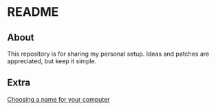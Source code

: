# README

## About

This repository is for sharing my personal setup.
Ideas and patches are appreciated, but keep it simple.

## Extra

[Choosing a name for your computer](https://tools.ietf.org/html/rfc1178)
